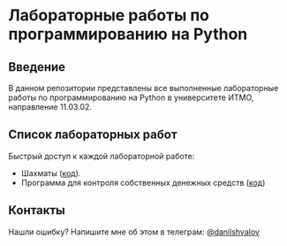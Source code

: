 # Лабораторные работы по программированию на Python

## Введение

В данном репозитории представлены все выполненные лабораторные работы по
программированию на Python в университете ИТМО, направление 11.03.02.

## Список лабораторных работ

Быстрый доступ к каждой лабораторной работе:

- Шахматы ([код](chess/)).
- Программа для контроля собственных денежных средств ([код](finacsys/))

## Контакты

Нашли ошибку? Напишите мне об этом в телеграм:
[@danilshvalov](https://t.me/danilshvalov)
